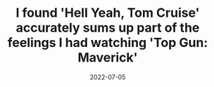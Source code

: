 ---
title: "I found 'Hell Yeah, Tom Cruise' accurately sums up part of the feelings I had watching 'Top Gun: Maverick'"
like-of: https://www.theatlantic.com/ideas/archive/2022/07/top-gun-maverick-tom-cruise-us-military/661472/
date: "2022-07-05"
---